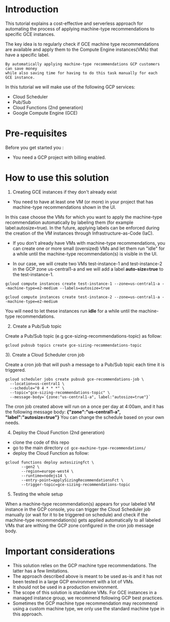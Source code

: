 # Introduction
This tutorial explains a cost-effective and serverless approach for automating the process of applying machine-type recommendations 
to specific GCE instances.

The key idea is to regularly check if GCE machine type recommendations are available and apply them to the Compute Engine instances(VMs) that have a specific label.

```
By automatically applying machine-type recommendations GCP customers can save money 
while also saving time for having to do this task manually for each GCE instance.
```

In this tutorial we will make use of the following GCP services:
- Cloud Scheduler
- Pub/Sub
- Cloud Functions (2nd generation)
- Google Compute Engine (GCE)

# Pre-requisites
Before you get started you : 
- You need a GCP project with billing enabled.

# How to use this solution


1. Creating GCE instances if they don't already exist

- You need to have at least one VM (or more) in your project that has machine-type recommendations shown in the UI. 

In this case choose the VMs for which you want to apply the machine-type recommendation automatically by labeling them (for example label:autosize=true). In the future, applying labels can be enforced during the creation of the VM instances through Infrastructure-as-Code (IaC).

- If you don't already have VMs with machine-type recommendations, you can create one or more small (oversized) VMs and let them run "idle" for a while until the machine-type recommendation(s) is visible in the UI.

- In our case, we will create two VMs test-instance-1 and test-instance-2 in the GCP zone us-central1-a and we will add a label **auto-size=true** to the test-instance-1.

```
gcloud compute instances create test-instance-1 --zone=us-central1-a --machine-type=e2-medium --labels=autosize=true 
```

```
gcloud compute instances create test-instance-2 --zone=us-central1-a --machine-type=e2-medium  
```
  
  You will need to let these instances run **idle** for a while until the machine-type recommendations. 
  
  
  
  2) Create a Pub/Sub topic

Create a Pub/Sub topic (e.g gce-sizing-recommendations-topic) as follow:
```
gcloud pubsub topics create gce-sizing-recommendations-topic
```
  
  3). Create a Cloud Scheduler cron job 
  
Create a cron job that will push a message to a Pub/Sub topic each time it is triggered.
  ```
  gcloud scheduler jobs create pubsub gce-recommendations-job \
    --location=us-central1 \
    --schedule="0 4 * * *" \
    --topic="gce-sizing-recommendations-topic" \
    --message-body=`{zone:"us-central1-a", label:"autosize=true"}`
  ```
The cron job created above will run on a once per day at 4:00am, and it has the following message body:
**{"zone":"us-central1-a", "label":"autosize=true"}**
You can change the schedule based on your own needs.

4) Deploy the Cloud Function (2nd generation)

- clone the code of this repo
- go to the main directory `cd gce-machine-type-recommendations/`
- deploy the Cloud Function as follow: 
```
gcloud functions deploy autosizingfct \
       --gen2 \
       --region=europe-west4 \
       --runtime=nodejs14 \
       --entry-point=applySizingRecommendationsFct \
       --trigger-topic=gce-sizing-recommendations-topic
```

5) Testing the whole setup

When a machine-type recommendation(s) appears for your labeled VM instance in the GCP console, you can trigger the Cloud Scheduler job manually (or wait for it to be triggered on schedule) and check if the machine-type recommendation(s) gets applied automatically to all labeled VMs that are withing the GCP zone configured in the cron job message body.


# Important considerations

- This solution relies on the GCP machine type recommendations. The latter has a few limitations.
- The approach described above is meant to be used as-is and it has not been tested in a large GCP environment with a lot of VMs.
- It should not be used in a production environment.
- The scope of this solution is standalone VMs. For GCE instances in a managed instance group, we recommend following GCP best practices.
- Sometimes the GCP machine type recommendation may recommend using a custom machine type, we only use the standard machine type in this approach.


  
